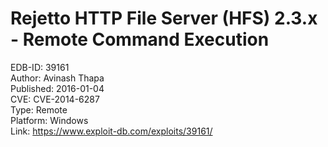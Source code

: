Rejetto HTTP File Server (HFS) 2.3.x - Remote Command Execution
===============================================================

EDB-ID: 39161</br>
Author: Avinash Thapa</br>
Published: 2016-01-04</br>
CVE: CVE-2014-6287</br>
Type: Remote</br>
Platform: Windows</br>
Link: <https://www.exploit-db.com/exploits/39161/></br>
